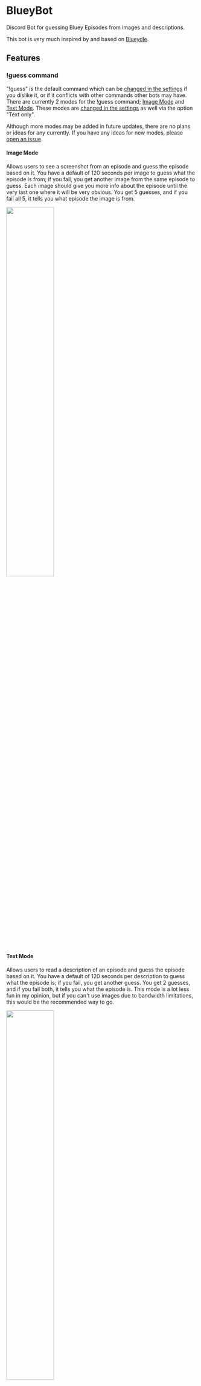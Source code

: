 # BlueyBot
Discord Bot for guessing Bluey Episodes from images and descriptions.

This bot is very much inspired by and based on [Blueydle](https://blueydle.fun/).

## Features
### !guess command
"!guess" is the default command which can be [changed in the settings](https://github.com/AwesomeParley/BlueyBot#settings) if you dislike it, or if it conflicts with other commands other bots may have. There are currently 2 modes for the !guess command; [Image Mode](https://github.com/AwesomeParley/BlueyBot#image-mode) and [Text Mode](https://github.com/AwesomeParley/BlueyBot#text-mode). These modes are [changed in the settings](https://github.com/AwesomeParley/BlueyBot#settings)  as well via the option "Text only". 

Although more modes may be added in future updates, there are no plans or ideas for any currently. If you have any ideas for new modes, please [open an issue](https://github.com/AwesomeParley/BlueyBot/issues).
#### Image Mode
Allows users to see a screenshot from an episode and guess the episode based on it. 
You have a default of 120 seconds per image to guess what the episode is from; if you fail, you get another image from the same episode to guess. 
Each image should give you more info about the episode until the very last one where it will be very obvious.
You get 5 guesses, and if you fail all 5, it tells you what episode the image is from.

<img src="https://github.com/AwesomeParley/BlueyBot/assets/90052285/9b31f0b2-651e-486b-ada0-492e819a372b" width=50% height=50%>

#### Text Mode 
Allows users to read a description of an episode and guess the episode based on it. 
You have a default of 120 seconds per description to guess what the episode is; if you fail, you get another guess.
You get 2 guesses, and if you fail both, it tells you what the episode is. 
This mode is a lot less fun in my opinion, but if you can't use images due to bandwidth limitations, this would be the recommended way to go.

<img src="https://github.com/AwesomeParley/BlueyBot/assets/90052285/6153986d-84a3-4340-be47-863c8acf5657" width=50% height=50%>

### Settings
Allows the owner to set settings for the bot. Setting include:
- time per guess (default is 120 seconds)
- the guess command (default is "!guess")
- if reactions show up (default is True)
- if you want to set all text and images as spoilers (default is False)
- if you want Text Only mode (default is False)

All of these can be found in settings.txt
## Current Limitations
Some limitations that I can fix, but as of now are not important:
- You can get the same episode multiple times in a row due to the nature of randomness
- No slash commands
- No leaderboard capabilities
- Only 87 different image episodes (all are from on [Blueydle](https://blueydle.fun/).)
- Can't currently do any server specific stuff
These limitations are only in the current version, and are not a representation of what is not possible.
## Future Features
Here's some planned features:
- Server settings that can be edited by admins/owners of each server through commands
- Daily mode (Server-wide guessing at a specified time set by admins)
- Slash commands
- Much more (TBD)
